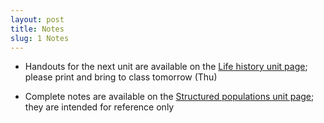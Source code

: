 ```yaml
---
layout: post
title: Notes
slug: 1 Notes
---
```


* Handouts for the next unit are available on the [Life history unit page](/life_history.html); please print and bring to class tomorrow (Thu)

* Complete notes are available on the [Structured populations unit page](/structure.html); they are intended for reference only
